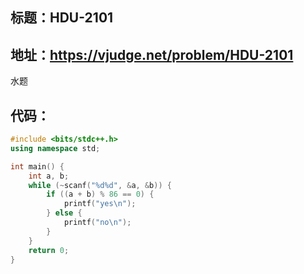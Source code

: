 ## 标题：HDU-2101
地址：https://vjudge.net/problem/HDU-2101
---
水题
## 代码：
```cpp
#include <bits/stdc++.h>
using namespace std;

int main() {
    int a, b;
    while (~scanf("%d%d", &a, &b)) {
        if ((a + b) % 86 == 0) {
            printf("yes\n");
        } else {
            printf("no\n");
        }
    }
    return 0;
}
```